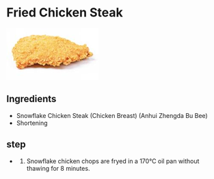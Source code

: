 # Fried Chicken Steak

![炸鸡排](/images/炸鸡排.png)

## Ingredients

- Snowflake Chicken Steak (Chicken Breast) (Anhui Zhengda Bu Bee)
- Shortening

## step

- 1. Snowflake chicken chops are fryed in a 170℃ oil pan without thawing for 8 minutes.
